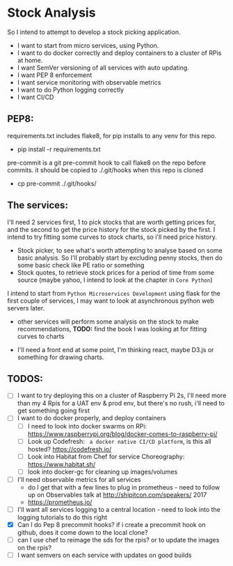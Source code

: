 # Stock Analysis

So I intend to attempt to develop a stock picking application.
* I want to start from micro services, using Python.
* I want to do docker correctly and deploy containers to a cluster of RPis at home.
* I want SemVer versioning of all services with auto updating.
* I want PEP 8 enforcement
* I want service monitoring with observable metrics
* I want to do Python logging correctly
* I want CI/CD

## PEP8:
requirements.txt includes flake8, for pip installs to any venv for this repo.
* pip install -r requirements.txt

pre-commit is a git pre-commit hook to call flake8 on the repo before commits. it should be copied to ./.git/hooks when this repo is cloned
* cp pre-commit ./.git/hooks/

## The services:
I'll need 2 services first, 1 to pick stocks that are worth getting prices for, and the second to get the price history for the stock picked by the first. I intend to try fitting some curves to stock charts, so i'll need price history.

* Stock picker, to see what's worth attempting to analyse based on some basic analysis.
  So I'll probably start by excluding penny stocks, then do some basic check like PE ratio or something
* Stock quotes, to retrieve stock prices for a period of time from some source (maybe yahoo, I intend to look at the chapter in ```Core Python```)

I intend to start from ```Python Microservices Development``` using flask for the first couple of services, I may want to look at asynchronous python web servers later.

* other services will perform some analysis on the stock to make recommendations, 
**TODO:** find the book I was looking at for fitting curves to charts

* I'll need a front end at some point, I'm thinking react, maybe D3.js or something for drawing charts.

## TODOS:
- [ ] I want to try deploying this on a cluster of Raspberry Pi 2s, I'll need more than my 4 Rpis for a UAT env & prod env, but there's no rush, i'll need to get something going first
- [ ] I want to do docker properly, and deploy containers
  - [ ] I need to look into docker swarms on RPi: https://www.raspberrypi.org/blog/docker-comes-to-raspberry-pi/
  - [ ] Look up Codefresh: ``` a docker native CI/CD platform```, is this all hosted? https://codefresh.io/
  - [ ] Look into Habitat from Chef for service Choreography: https://www.habitat.sh/
  - [ ] look into docker-gc for cleaning up images/volumes
- [ ] I'll need observable metrics for all services
  - do I get that with a few lines to plug in prometheus - need to follow up on Observables talk at http://shipitcon.com/speakers/ 2017
  - https://prometheus.io/
- [ ] I'll want all services logging to a central location - need to look into the logging tutorials to do this right
- [X] Can I do Pep 8 precommit hooks? if i create a precommit hook on github, does it come down to the local clone?
- [ ] can I use chef to reimage the sds for the rpis? or to update the images on the rpis?
- [ ] I want semvers on each service with updates on good builds

